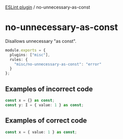 [ESLint plugin](https://ilyub.github.io/eslint-plugin/) / no-unnecessary-as-const

# no-unnecessary-as-const

Disallows unnecessary "as const".

```ts
module.exports = {
  plugins: ["misc"],
  rules: {
    "misc/no-unnecessary-as-const": "error"
  }
};
```

## Examples of incorrect code

```ts
const x = {} as const;
const y: I = { value: 1 } as const;
```

## Examples of correct code

```ts
const x = { value: 1 } as const;
```